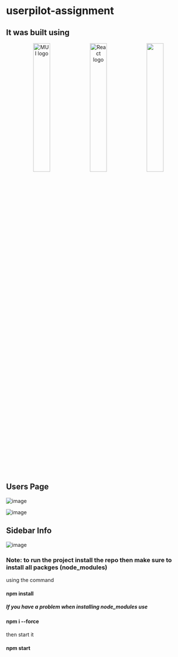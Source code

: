 # userpilot-assignment
## It was built using
<p align="center">
  <img src="https://mui.com/static/logo.png" alt="MUI logo" width="30%" height="auto" />
  <img src="https://www.datocms-assets.com/45470/1631110818-logo-react-js.png" alt="React logo" width="30%" height="auto" />
  <img src="https://www.elemental.co.za/cms/resources/uploads/blog/86/926f6aaba773.png" width="30%" height="auto" />
</p>

## Users Page
![image](https://user-images.githubusercontent.com/108693961/225338386-fce0d577-66e0-422a-9e2f-52f2e8701b37.png)

![image](https://user-images.githubusercontent.com/108693961/225338730-968109d7-9a82-4403-8ef7-8efc280596c2.png)

## Sidebar Info
![image](https://user-images.githubusercontent.com/108693961/225338813-9e4b8117-c8ac-4006-9c01-13aca1f9e894.png)
### Note: to run the project install the repo then make sure to install all packges (node_modules) 
using the command
#### npm install
##### If you have a problem when installing node_modules use
#### npm i --force 
then start it 
#### npm start
